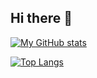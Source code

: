 ## Hi there 👋

[![My GitHub stats](https://github-readme-stats.vercel.app/api?username=msisdev)](https://github.com/anuraghazra/github-readme-stats)


[![Top Langs](https://github-readme-stats.vercel.app/api/top-langs/?username=msisdev)](https://github.com/anuraghazra/github-readme-stats)
